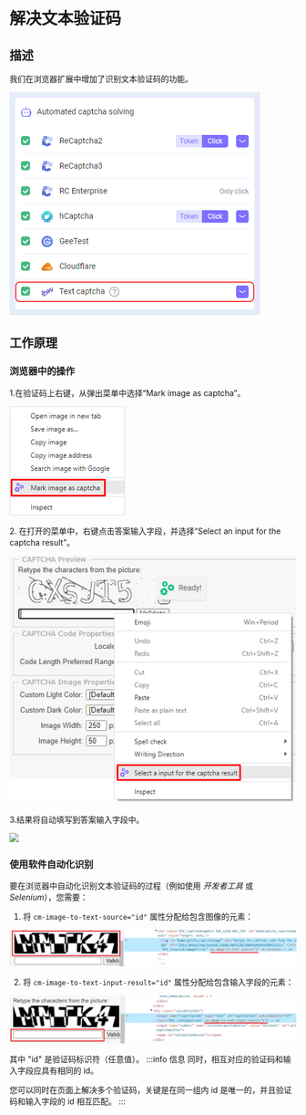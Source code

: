 ﻿---
sidebar_position: 2
---

# 解决文本验证码
## 描述
我们在浏览器扩展中增加了识别文本验证码的功能。

![](./images/text-captcha-solve/captcha-solving.png)
## 工作原理
### 浏览器中的操作
1\.在验证码上右键，从弹出菜单中选择“Mark image as captcha”。

![](./images/text-captcha-solve/mark-as-captcha.png)

2\. 在打开的菜单中，右键点击答案输入字段，并选择“Select an input for the captcha result”。

![](./images/text-captcha-solve/select-input.png)

3\.结果将自动填写到答案输入字段中。

![](./images/text-captcha-solve/Aspose.Words.f6d390ba-8e92-4611-b5a2-167a5168d8f1.004.png)
### 使用软件自动化识别
要在浏览器中自动化识别文本验证码的过程（例如使用 *开发者工具* 或 *Selenium*），您需要：
1. 将 `cm-image-to-text-source="id"` 属性分配给包含图像的元素：

![](./images/text-captcha-solve/exapmle1.png)

2. 将 `cm-image-to-text-input-result="id"` 属性分配给包含输入字段的元素：

![](./images/text-captcha-solve/exapmle2.png)

其中 "id" 是验证码标识符（任意值）。
:::info 信息
同时，相互对应的验证码和输入字段应具有相同的 id。

您可以同时在页面上解决多个验证码，关键是在同一组内 id 是唯一的，并且验证码和输入字段的 id 相互匹配。
:::
